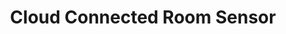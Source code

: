 ---
project-id: cloud-connected-room-sensor
layout: project
title: Cloud Connected Room Sensor
featured: true
featured-priority: 1
listing-priority: 1
---